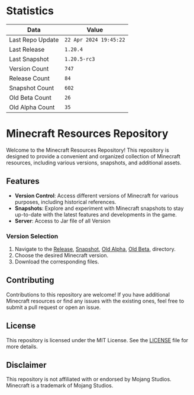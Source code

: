 # Statistics

|**Data**        | **Value**                 |
|----------------|-------------------------|
| Last Repo Update   | ```22 Apr 2024 19:45:22```   |
| Last Release   | ```1.20.4```   |
| Last Snapshot  | ```1.20.5-rc3```  |
| Version Count       | ```747``` |
| Release Count       | ```84``` |
| Snapshot Count      | ```602```|
| Old Beta Count      | ```26```|
| Old Alpha Count     | ```35```|



# Minecraft Resources Repository

Welcome to the Minecraft Resources Repository! This repository is designed to provide a convenient and organized collection of Minecraft resources, including various versions, snapshots, and additional assets.

## Features

- **Version Control**: Access different versions of Minecraft for various purposes, including historical references.
- **Snapshots**: Explore and experiment with Minecraft snapshots to stay up-to-date with the latest features and developments in the game.
- **Server**: Access to Jar file of all Version

### Version Selection

1. Navigate to the [Release](release), [Snapshot](snapshot), [Old Alpha](old_alpha), [Old Beta](old_beta), directory.
2. Choose the desired Minecraft version.
3. Download the corresponding files.

## Contributing

Contributions to this repository are welcome! If you have additional Minecraft resources or find any issues with the existing ones, feel free to submit a pull request or open an issue.

## License

This repository is licensed under the MIT License. See the [LICENSE](LICENSE) file for more details.

## Disclaimer

This repository is not affiliated with or endorsed by Mojang Studios. Minecraft is a trademark of Mojang Studios.